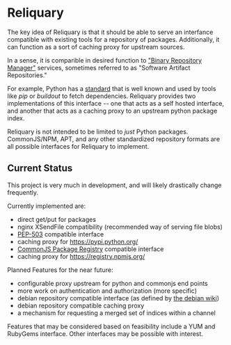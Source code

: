 Reliquary
=========

The key idea of Reliquary is that it should be able to serve an interfance
compatible with existing tools for a repository of packages. Additionally, it
can function as a sort of caching proxy for upstream sources.

In a sense, it is comparible in desired function to
["Binary Repository Manager"](https://binary-repositories-comparison.github.io/)
services, sometimes referred to as "Software Artifact Repositories."

For example, Python has a [standard](https://www.python.org/dev/peps/pep-0503/)
that is well known and used by tools like _pip_ or _buildout_ to fetch
dependencies. Reliquary provides two implementations of this interface -- one
that acts as a self hosted interface, and another that acts as a caching proxy
to an upstream python package index.

Reliquary is not intended to be limited to _just_ Python packages. CommonJS/NPM,
APT, and any other standardized repository formats are all possible interfaces
for Reliquary to implement.


Current Status
--------------

This project is very much in development, and will likely drastically change
frequently.

Currently implemented are:

  * direct get/put for packages
  * nginx XSendFile compatibility (recommended way of serving file blobs)
  * [PEP-503](https://www.python.org/dev/peps/pep-0503/) compatible interface
  * caching proxy for https://pypi.python.org/
  * [CommonJS Package Registry](http://wiki.commonjs.org/wiki/Packages/Registry) compatible interface
  * caching proxy for https://registry.npmjs.org/

Planned Features for the near future:

  * configurable proxy upstream for python and commonjs end points
  * more work on authentication and authorization (more specific)
  * debian repository compatible interface (as defined by [the debian wiki](https://wiki.debian.org/RepositoryFormat))
  * debian repository compatible caching proxy
  * a mechanism for requesting a merged set of indices within a channel

Features that may be considered based on feasibility include a YUM and RubyGems
interface. Other interfaces may be possible with interest.
